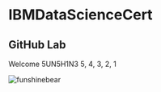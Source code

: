 # IBMDataScienceCert

## GitHub Lab

Welcome 5UN5H1N3 5, 4, 3, 2, 1

![funshinebear](https://user-images.githubusercontent.com/95458700/144542786-687cbfc1-0efa-433f-be0a-32cb2f37da32.jpeg)
